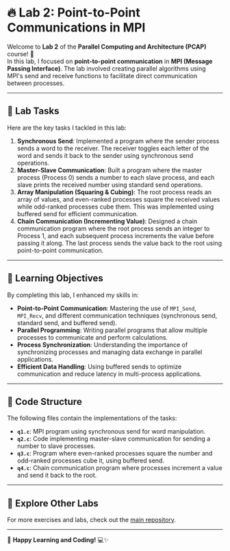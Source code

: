 # 🔥 **Lab 2: Point-to-Point Communications in MPI**

Welcome to **Lab 2** of the **Parallel Computing and Architecture (PCAP)** course! 🚀  
In this lab, I focused on **point-to-point communication** in **MPI (Message Passing Interface)**. The lab involved creating parallel algorithms using MPI's send and receive functions to facilitate direct communication between processes.

---

## 🧮 **Lab Tasks**

Here are the key tasks I tackled in this lab:

1. **Synchronous Send**: Implemented a program where the sender process sends a word to the receiver. The receiver toggles each letter of the word and sends it back to the sender using synchronous send operations.
2. **Master-Slave Communication**: Built a program where the master process (Process 0) sends a number to each slave process, and each slave prints the received number using standard send operations.
3. **Array Manipulation (Squaring & Cubing)**: The root process reads an array of values, and even-ranked processes square the received values while odd-ranked processes cube them. This was implemented using buffered send for efficient communication.
4. **Chain Communication (Incrementing Value)**: Designed a chain communication program where the root process sends an integer to Process 1, and each subsequent process increments the value before passing it along. The last process sends the value back to the root using point-to-point communication.

---

## 🚀 **Learning Objectives**

By completing this lab, I enhanced my skills in:

- **Point-to-Point Communication**: Mastering the use of `MPI_Send`, `MPI_Recv`, and different communication techniques (synchronous send, standard send, and buffered send).
- **Parallel Programming**: Writing parallel programs that allow multiple processes to communicate and perform calculations.
- **Process Synchronization**: Understanding the importance of synchronizing processes and managing data exchange in parallel applications.
- **Efficient Data Handling**: Using buffered sends to optimize communication and reduce latency in multi-process applications.

---

## 📂 **Code Structure**

The following files contain the implementations of the tasks:

- **`q1.c`**: MPI program using synchronous send for word manipulation.
- **`q2.c`**: Code implementing master-slave communication for sending a number to slave processes.
- **`q3.c`**: Program where even-ranked processes square the number and odd-ranked processes cube it, using buffered send.
- **`q4.c`**: Chain communication program where processes increment a value and send it back to the root.

---

## 🔗 **Explore Other Labs**

For more exercises and labs, check out the [main repository](https://github.com/adityagarwal15/PCAP-Lab).

---

🚀 **Happy Learning and Coding!** 💻✨
